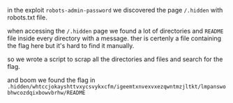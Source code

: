 

in the exploit ``robots-admin-password`` we discovered the page ``/.hidden`` with robots.txt file.

when accessing the ``/.hidden`` page we found a lot of directories and ``README`` file inside every directory with a message. ther is certenly a file containing the flag here but it's hard to find it manually.

so we wrote a script to scrap all the directories and files and search for the flag.

and boom we found the flag in ``.hidden/whtccjokayshttvxycsvykxcfm/igeemtxnvexvxezqwntmzjltkt/lmpanswobhwcozdqixbowvbrhw/README``